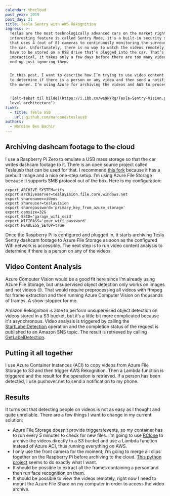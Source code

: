 ```yaml
---
calendar: thecloud
post_year: 2019
post_day: 21
title: Tesla Sentry with AWS Rekognition
ingress: >-
  Teslas are the most technologically advanced cars on the market right now. One
  interesting feature is called Sentry Mode, it's a built-in security system
  that uses 4 (out of 8) cameras to continuously monitoring the surroundings of
  the car. Unfortunately, there is no way to watch the videos remotely, they
  have to be stored on a USB drive that’s plugged into the car. That’s very
  impractical, it takes only a few days before there are too many videos and you
  end up just ignoring them.


  In this post, I want to describe how I’m trying to use video content analysis
  to determine if there is a person on any video and then send a notification to
  the owner. I’m using Azure for archiving the videos and AWS to process them.


  ![alt-tekst til bilde](https://i.ibb.co/ws9NYRg/Tesla-Sentry-Vision.png "high
  level architecture")
links:
  - title: Tesla USB
    url: github.com/marcone/teslausb
authors:
  - Nordine Ben Bachir
---
```

## Archiving dashcam footage to the cloud

I use a Raspberry Pi Zero to emulate a USB mass storage so that the car writes dashcam footage to it. There is an open source project called Teslausb that can be used for that. I recommend [this fork](github.com/marcone/teslausb) because it has a prebuilt image and a nice one-step setup. I’m using Azure File Storage because it supports SMB protocol out of the box. Here is my configuration:

```
export ARCHIVE_SYSTEM=cifs
export archiveserver=teslavision.file.core.windows.net
export sharename=videos
export shareuser=teslavision
export sharepassword='primary_key_from_azure_storage'
export camsize=32G
export SSID='garage_wifi_ssid'
export WIFIPASS='your_wifi_password'
export HEADLESS_SETUP=true
```

Once the Raspberry Pi is configured and plugged in, it starts archiving Tesla Sentry dashcam footage to Azure File Storage as soon as the configured Wifi network is accessible. The next step is to run video content analysis to determine if there is a person on any of the videos.

## Video Content Analysis

Azure Computer Vision would be a good fit here since I’m already using Azure File Storage, but unsupervised object detection only works on images and not videos 😔. That would require preprocessing all videos with ffmpeg for frame extraction and then running Azure Computer Vision on thousands of frames. A show-stopper for me.

Amazon Rekognition is able to perform unsupervised object detection on videos stored in a S3 bucket, but it’s a little bit more complicated because it's asynchronous. Video analysis is triggered by calling the [StartLabelDetection](https://docs.aws.amazon.com/rekognition/latest/dg/API_StartLabelDetection.html) operation and the completion status of the request is published to an Amazon SNS topic. The result is retrieved by calling [GetLabelDetection](https://docs.aws.amazon.com/rekognition/latest/dg/API_GetLabelDetection.html).

## Putting it all together

I use Azure Container Instances (ACI) to copy videos from Azure File Storage to S3 and then trigger AWS Rekognition. Then a Lambda function is triggered and the result for the operation is retrieved. If a person has been detected, I use pushover.net to send a notification to my phone.

## Results

It turns out that detecting people on videos is not as easy as I thought and quite unreliable. There are a few things I want to change in my current solution:

* Azure File Storage doesn’t provide triggers/events, so my container has to run every 5 minutes to check for new files. I’m going to use [RClone](https://github.com/cimryan/teslausb/blob/master/doc/SetupRClone.md) to archive the videos directly to a S3 bucket and use a Lambda function instead of Azure ACI, thus running everything on AWS. 
* I only use the front camera for the moment, I’m going to merge all clips together on the Raspberry Pi before archiving to the cloud. [This python project](https://pypi.org/project/tesla-dashcam/) seems to do exactly what I want.
* It should be possible to extract all the frames containing a person and then run face recognition on them.
* It should be possible to view the videos remotely, right now I need to mount the Azure File Share on my computer in order to access the video archive.
